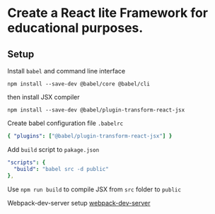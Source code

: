 # Create a React lite Framework for educational purposes.

## Setup

Install `babel` and command line interface

`npm install --save-dev @babel/core @babel/cli`

then install JSX compiler

`npm install --save-dev @babel/plugin-transform-react-jsx`

Create babel configuration file `.babelrc`

```yaml
{ "plugins": ["@babel/plugin-transform-react-jsx"] }
```

Add `build` script to `pakage.json`

```yaml
"scripts": {
  "build": "babel src -d public"
},
```

Use `npm run build` to compile JSX from `src` folder to `public`

Webpack-dev-server setup [webpack-dev-server](https://loftblog.ru/material/15777/)
